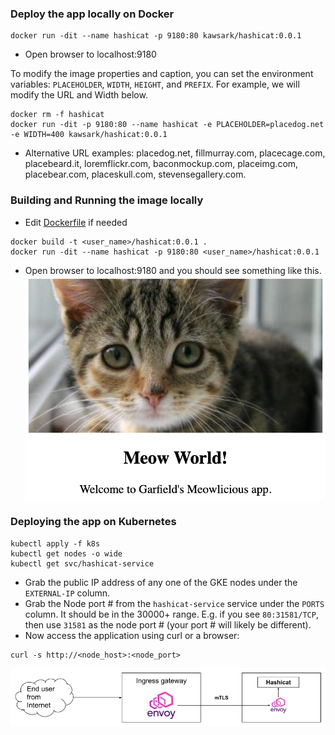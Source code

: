 ### Deploy the app locally on Docker
```
docker run -dit --name hashicat -p 9180:80 kawsark/hashicat:0.0.1
```
- Open browser to localhost:9180

To modify the image properties and caption, you can set the environment variables: `PLACEHOLDER`, `WIDTH`, `HEIGHT`, and `PREFIX`. For example, we will modify the URL and Width below. 
```
docker rm -f hashicat
docker run -dit -p 9180:80 --name hashicat -e PLACEHOLDER=placedog.net -e WIDTH=400 kawsark/hashicat:0.0.1
```
- Alternative URL examples: placedog.net, fillmurray.com, placecage.com, placebeard.it, loremflickr.com, baconmockup.com, placeimg.com, placebear.com, placeskull.com, stevensegallery.com.

### Building and Running the image locally
- Edit [Dockerfile](scripts/Dockerfile) if needed
```
docker build -t <user_name>/hashicat:0.0.1 .
docker run -dit --name hashicat -p 9180:80 <user_name>/hashicat:0.0.1
```
- Open browser to localhost:9180 and you should see something like this.
![HashiCat](Meow.png)

### Deploying the app on Kubernetes
```
kubectl apply -f k8s
kubectl get nodes -o wide
kubectl get svc/hashicat-service
```
- Grab the public IP address of any one of the GKE nodes under the `EXTERNAL-IP` column.
- Grab the Node port # from the `hashicat-service` service under the `PORTS` column. It should be in the 30000+ range. E.g. if you see `80:31581/TCP`, then use `31581` as the node port # (your port # will likely be different).
- Now access the application using curl or a browser:
```
curl -s http://<node_host>:<node_port>
```

![HashiCat](Hashicat-Day1.png)
